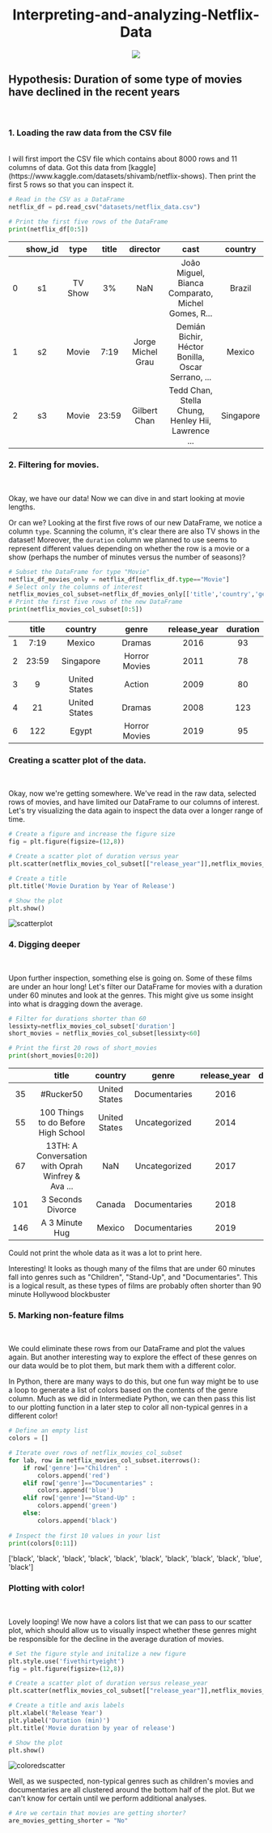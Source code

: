 
<h1 align="center">Interpreting-and-analyzing-Netflix-Data</h1>

<p align="center">
  <img src="https://media.giphy.com/media/UoRR2d1b8xs04A2bV8/giphy.gif"></h1>
</p>

<h2>Hypothesis: Duration of some type of movies have declined in the recent years</h2>
<br>
<h3>1. Loading the raw data from the CSV file </h3>
<br>
I will first import the CSV file which contains about 8000 rows and 11 columns of data. Got this data from [kaggle](https://www.kaggle.com/datasets/shivamb/netflix-shows). Then print the first 5 rows so that you can inspect it.
</br>

<p></p>

```python
# Read in the CSV as a DataFrame
netflix_df = pd.read_csv("datasets/netflix_data.csv")

# Print the first five rows of the DataFrame
print(netflix_df[0:5])
```
|   | show_id |   type  | title |      director     |                        cast                       |    country    |     date_added    | release_year | duration |                    description                    |       genre      |
|:-:|:-------:|:-------:|:-----:|:-----------------:|:-------------------------------------------------:|:-------------:|:-----------------:|:------------:|:--------:|:-------------------------------------------------:|:----------------:|
| 0 | s1      | TV Show | 3%    | NaN               | João Miguel, Bianca Comparato, Michel Gomes, R... | Brazil        | August 14, 2020   | 2020         | 4        | In a future where the elite inhabit an island ... | International TV |
| 1 | s2      | Movie   | 7:19  | Jorge Michel Grau | Demián Bichir, Héctor Bonilla, Oscar Serrano, ... | Mexico        | December 23, 2016 | 2016         | 93       | After a devastating earthquake hits Mexico Cit... | Dramas           |
| 2 | s3      | Movie   | 23:59 | Gilbert Chan      | Tedd Chan, Stella Chung, Henley Hii, Lawrence ... | Singapore     | December 20, 2018 | 2011         | 78       | When an army recruit is found dead, his fellow... | Horror Movies    |

<h3>2. Filtering for movies. </h3>
<br>
<p>Okay, we have our data! Now we can dive in and start looking at movie lengths.

  Or can we? Looking at the first five rows of our new DataFrame, we notice a column <code>type</code>. Scanning the column, it's clear there are also TV shows in the dataset! Moreover, the <code>duration</code> column we planned to use seems to represent different values depending on whether the row is a movie or a show (perhaps the number of minutes versus the number of seasons)?
  
</p>

```python
# Subset the DataFrame for type "Movie"
netflix_df_movies_only = netflix_df[netflix_df.type=="Movie"]
# Select only the columns of interest
netflix_movies_col_subset=netflix_df_movies_only[['title','country','genre','release_year','duration']]
# Print the first five rows of the new DataFrame
print(netflix_movies_col_subset[0:5])
```
|   | title |    country    |     genre     | release_year | duration |
|:-:|:-----:|:-------------:|:-------------:|:------------:|:--------:|
| 1 | 7:19  | Mexico        | Dramas        | 2016         | 93       |
| 2 | 23:59 | Singapore     | Horror Movies | 2011         | 78       |
| 3 | 9     | United States | Action        | 2009         | 80       |
| 4 | 21    | United States | Dramas        | 2008         | 123      |
| 6 | 122   | Egypt         | Horror Movies | 2019         | 95       |

<h3>Creating a scatter plot of the data.</h3>
<br>
<p>Okay, now we're getting somewhere. We've read in the raw data, selected rows of movies, and have limited our DataFrame to our columns of interest. Let's try visualizing the data again to inspect the data over a longer range of time.</p>

```python
# Create a figure and increase the figure size
fig = plt.figure(figsize=(12,8))

# Create a scatter plot of duration versus year
plt.scatter(netflix_movies_col_subset[["release_year"]],netflix_movies_col_subset[["duration"]])

# Create a title
plt.title('Movie Duration by Year of Release')

# Show the plot
plt.show()
```
![scatterplot](https://user-images.githubusercontent.com/59371949/167449480-635fbbf8-6b52-42e6-803b-3da3d627bd2a.PNG)

<h3>4. Digging deeper </h3>

<br>
<p>Upon further inspection, something else is going on. Some of these films are under an hour long! Let's filter our DataFrame for movies with a duration under 60 minutes and look at the genres. This might give us some insight into what is dragging down the average.</p>

```python
# Filter for durations shorter than 60 
lessixty=netflix_movies_col_subset['duration']
short_movies = netflix_movies_col_subset[lessixty<60]

# Print the first 20 rows of short_movies
print(short_movies[0:20])
```

|     |                       title                       |    country    |     genre     | release_year | duration |
|:---:|:-------------------------------------------------:|:-------------:|:-------------:|:------------:|:--------:|
|  35 | #Rucker50                                         | United States | Documentaries | 2016         | 56       |
|  55 | 100 Things to do Before High School               | United States | Uncategorized | 2014         | 44       |
|  67 | 13TH: A Conversation with Oprah Winfrey & Ava ... | NaN           | Uncategorized | 2017         | 37       |
| 101 | 3 Seconds Divorce                                 | Canada        | Documentaries | 2018         | 53       |
| 146 | A 3 Minute Hug                                    | Mexico        | Documentaries | 2019         | 28       |

<p>Could not print the whole data as it was a lot to print here.</p>

<p>Interesting! It looks as though many of the films that are under 60 minutes fall into genres such as "Children", "Stand-Up", and "Documentaries". This is a logical result, as these types of films are probably often shorter than 90 minute Hollywood blockbuster</p>

<h3>5. Marking non-feature films</h3>
<br>
<p>We could eliminate these rows from our DataFrame and plot the values again. But another interesting way to explore the effect of these genres on our data would be to plot them, but mark them with a different color.

In Python, there are many ways to do this, but one fun way might be to use a loop to generate a list of colors based on the contents of the genre column. Much as we did in Intermediate Python, we can then pass this list to our plotting function in a later step to color all non-typical genres in a different color!
</p>

```python
# Define an empty list
colors = []

# Iterate over rows of netflix_movies_col_subset
for lab, row in netflix_movies_col_subset.iterrows():
    if row['genre']=="Children" :
        colors.append('red')
    elif row['genre']=="Documentaries" :
        colors.append('blue')
    elif row['genre']=="Stand-Up" :
        colors.append('green')
    else:
        colors.append('black')
        
# Inspect the first 10 values in your list        
print(colors[0:11])
```
['black', 'black', 'black', 'black', 'black', 'black', 'black', 'black', 'black', 'blue', 'black']

<h3>Plotting with color!</h3>
<br>
<p>Lovely looping! We now have a colors list that we can pass to our scatter plot, which should allow us to visually inspect whether these genres might be responsible for the decline in the average duration of movies.</pr>

```python
# Set the figure style and initalize a new figure
plt.style.use('fivethirtyeight')
fig = plt.figure(figsize=(12,8))

# Create a scatter plot of duration versus release_year
plt.scatter(netflix_movies_col_subset[["release_year"]],netflix_movies_col_subset[["duration"]], c=colors)

# Create a title and axis labels
plt.xlabel('Release Year')
plt.ylabel('Duration (min)')
plt.title('Movie duration by year of release')

# Show the plot
plt.show()
```
![coloredscatter](https://user-images.githubusercontent.com/59371949/167663121-f2d238dc-104f-45c9-88a4-10d81087a419.PNG)

Well, as we suspected, non-typical genres such as children's movies and documentaries are all clustered around the bottom half of the plot. But we can't know for certain until we perform additional analyses.

```python
# Are we certain that movies are getting shorter?
are_movies_getting_shorter = "No"
```
